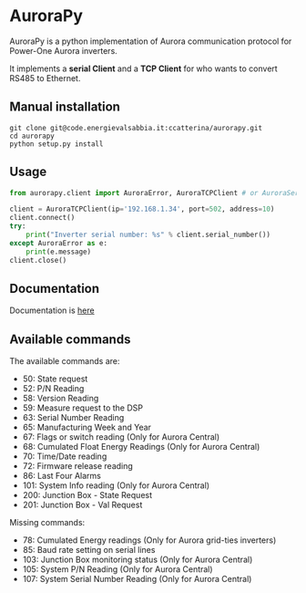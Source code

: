 # AuroraPy
AuroraPy is a python implementation of Aurora communication protocol for Power-One Aurora inverters.

It implements a **serial Client** and a **TCP Client** for who wants to convert RS485 to Ethernet.

## Manual installation
```
git clone git@code.energievalsabbia.it:ccatterina/aurorapy.git
cd aurorapy
python setup.py install
```

## Usage

```python
from aurorapy.client import AuroraError, AuroraTCPClient # or AuroraSerialClient

client = AuroraTCPClient(ip='192.168.1.34', port=502, address=10)
client.connect()
try:
    print("Inverter serial number: %s" % client.serial_number())
except AuroraError as e:
    print(e.message)
client.close()
```

## Documentation
Documentation is [here](docs/docs.md)

## Available commands

The available commands are:

* 50: State request
* 52: P/N Reading
* 58: Version Reading
* 59: Measure request to the DSP
* 63: Serial Number Reading
* 65: Manufacturing Week and Year
* 67: Flags or switch reading (Only for Aurora Central)
* 68: Cumulated Float Energy Readings (Only for Aurora Central)
* 70: Time/Date reading
* 72: Firmware release reading
* 86: Last Four Alarms
* 101: System Info reading (Only for Aurora Central)
* 200: Junction Box - State Request
* 201: Junction Box - Val Request

Missing commands:

* 78: Cumulated Energy readings (Only for Aurora grid-ties inverters)
* 85: Baud rate setting on serial lines
* 103: Junction Box monitoring status (Only for Aurora Central)
* 105: System P/N Reading (Only for Aurora Central)
* 107: System Serial Number Reading (Only for Aurora Central)
